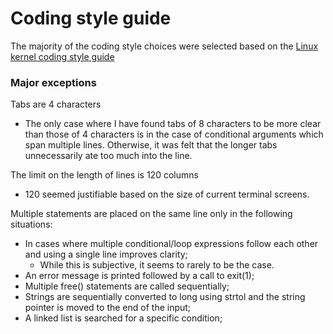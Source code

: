 # Coding style guide

The majority of the coding style choices were selected based on the [Linux kernel coding style
guide](https://www.kernel.org/doc/Documentation/CodingStyle)

### Major exceptions

Tabs are 4 characters
- The only case where I have found tabs of 8 characters to be more clear than those of 4 characters is in the case of
conditional arguments which span multiple lines. Otherwise, it was felt that the longer tabs unnecessarily ate too much
into the line.

The limit on the length of lines is 120 columns
- 120 seemed justifiable based on the size of current terminal screens.


Multiple statements are placed on the same line only in the following situations:
- In cases where multiple conditional/loop expressions follow each other and using a single line improves clarity;
  - While this is subjective, it seems to rarely to be the case.
- An error message is printed followed by a call to exit(1);
- Multiple free() statements are called sequentially;
- Strings are sequentially converted to long using strtol and the string pointer is moved to the end of the input;
- A linked list is searched for a specific condition;
